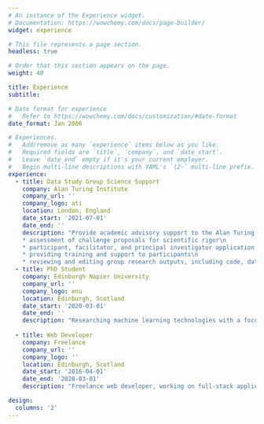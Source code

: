 ```yaml
---
# An instance of the Experience widget.
# Documentation: https://wowchemy.com/docs/page-builder/
widget: experience

# This file represents a page section.
headless: true

# Order that this section appears on the page.
weight: 40

title: Experience
subtitle:

# Date format for experience
#   Refer to https://wowchemy.com/docs/customization/#date-format
date_format: Jan 2006

# Experiences.
#   Add/remove as many `experience` items below as you like.
#   Required fields are `title`, `company`, and `date_start`.
#   Leave `date_end` empty if it's your current employer.
#   Begin multi-line descriptions with YAML's `|2-` multi-line prefix.
experience:
  - title: Data Study Group Science Support
    company: Alan Turing Institute
    company_url: ''
    company_logo: ati
    location: London, England
    date_start: '2021-07-01'
    date_end: ''
    description: "Provide academic advisory support to the Alan Turing Institute staff who set up and conduct Data Study Group sessions. This involves:\n
    * assessment of challenge proposals for scientific rigor\n
    * participant, facilitator, and principal investigator application assessment\n
    * providing training and support to participants\n
    * reviewing and editing group research outputs, including code, data, and written reports"
  - title: PhD Student
    company: Edinburgh Napier University
    company_url: ''
    company_logo: enu
    location: Edinburgh, Scotland
    date_start: '2020-03-01'
    date_end: ''
    description: "Researching machine learning technologies with a focus on privacy as a member of the Nature-Inspired Intelligent Systems group. Also involved in teaching and student support."
        
  - title: Web Developer
    company: Freelance
    company_url: ''
    company_logo: ''
    location: Edinburgh, Scotland
    date_start: '2016-04-01'
    date_end: '2020-03-01'
    description: "Freelance web developer, working on full-stack applications for various clients. My key focus was identifying and serving the needs of businesses and individuals by choosing the best technologies and platforms for their particular use-cases, and providing top-class development, maintenance, documentation, training and support."

design:
  columns: '2'
---
```

